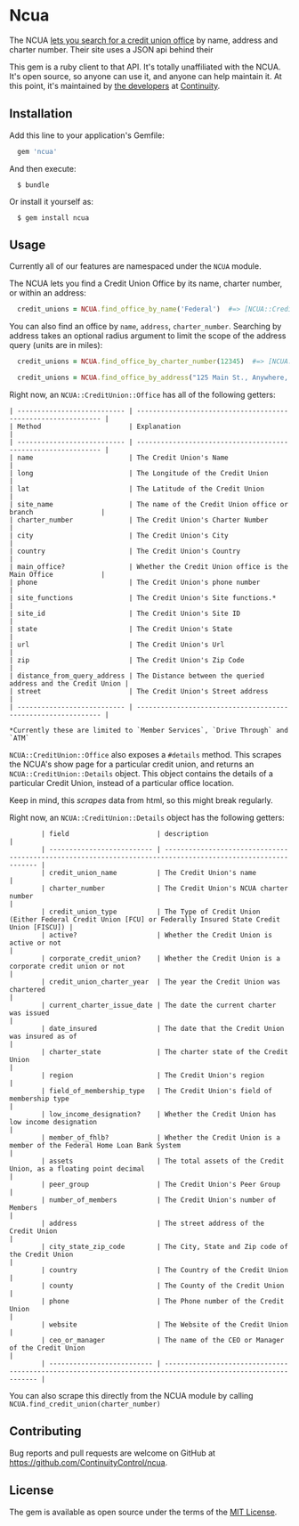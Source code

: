 # Ncua

The NCUA [lets you search for a credit union office](http://www.ncua.gov/NCUAMapping/Pages/NCUAGOVMapping.aspx) by name, address and charter number. Their site uses a JSON api behind their

This gem is a ruby client to that API. It's totally unaffiliated with the NCUA.
It's open source, so anyone can use it, and anyone can help maintain it. At
this point, it's maintained by [the
developers](http://engineering.continuity.net/) at
[Continuity](http://continuity.net).

## Installation

Add this line to your application's Gemfile:

```ruby
  gem 'ncua'
```

And then execute:
```
  $ bundle
```
Or install it yourself as:
```
  $ gem install ncua
```
## Usage

Currently all of our features are namespaced under the `NCUA` module.

The NCUA lets you find a Credit Union Office by its name, charter number, or within an address:

```ruby
  credit_unions = NCUA.find_office_by_name('Federal')  #=> [NCUA::CreditUnion::Office, ... ]
```

You can also find an office by `name`, `address`, `charter_number`. Searching by address takes an optional radius argument to limit the scope of the address query (units are in miles):
```ruby
  credit_unions = NCUA.find_office_by_charter_number(12345)  #=> [NCUA::CreditUnion::Office, ... ]

  credit_unions = NCUA.find_office_by_address("125 Main St., Anywhere, CT", radius: 50)  #=> [NCUA::CreditUnion::Office, ... ]
```

Right now, an `NCUA::CreditUnion::Office` has all of the following getters:

 ```
 | --------------------------- | ------------------------------------------------------------- |
 | Method                      | Explanation                                                   |
 | --------------------------- | ------------------------------------------------------------- |
 | name                        | The Credit Union's Name                                       |
 | long                        | The Longitude of the Credit Union                             |
 | lat                         | The Latitude of the Credit Union                              |
 | site_name                   | The name of the Credit Union office or branch                 |
 | charter_number              | The Credit Union's Charter Number                             |
 | city                        | The Credit Union's City                                       |
 | country                     | The Credit Union's Country                                    |
 | main_office?                | Whether the Credit Union office is the Main Office            |
 | phone                       | The Credit Union's phone number                               |
 | site_functions              | The Credit Union's Site functions.*                           |
 | site_id                     | The Credit Union's Site ID                                    |
 | state                       | The Credit Union's State                                      |
 | url                         | The Credit Union's Url                                        |
 | zip                         | The Credit Union's Zip Code                                   |
 | distance_from_query_address | The Distance between the queried address and the Credit Union |
 | street                      | The Credit Union's Street address                             |
 | --------------------------- | ------------------------------------------------------------- |

*Currently these are limited to `Member Services`, `Drive Through` and `ATM`
```

`NCUA::CreditUnion::Office` also exposes a `#details` method. This scrapes the NCUA's show page for a particular credit union, and returns an `NCUA::CreditUnion::Details` object. This object contains the details of a particular Credit Union, instead of a particular office location.

Keep in mind, this _scrapes_ data from html, so this might break regularly.

Right now, an `NCUA::CreditUnion::Details` object has the following getters:
```
        | field                      | description                                                                                                  |
        | -------------------------- | ------------------------------------------------------------------------------------------------------------ |
        | credit_union_name          | The Credit Union's name                                                                                      |
        | charter_number             | The Credit Union's NCUA charter number                                                                       |
        | credit_union_type          | The Type of Credit Union (Either Federal Credit Union [FCU] or Federally Insured State Credit Union [FISCU]) |
        | active?                    | Whether the Credit Union is active or not                                                                    |
        | corporate_credit_union?    | Whether the Credit Union is a corporate credit union or not                                                  |
        | credit_union_charter_year  | The year the Credit Union was chartered                                                                      |
        | current_charter_issue_date | The date the current charter was issued                                                                      |
        | date_insured               | The date that the Credit Union was insured as of                                                             |
        | charter_state              | The charter state of the Credit Union                                                                        |
        | region                     | The Credit Union's region                                                                                    |
        | field_of_membership_type   | The Credit Union's field of membership type                                                                  |
        | low_income_designation?    | Whether the Credit Union has low income designation                                                          |
        | member_of_fhlb?            | Whether the Credit Union is a member of the Federal Home Loan Bank System                                    |
        | assets                     | The total assets of the Credit Union, as a floating point decimal                                            |
        | peer_group                 | The Credit Union's Peer Group                                                                                |
        | number_of_members          | The Credit Union's number of Members                                                                         |
        | address                    | The street address of the Credit Union                                                                       |
        | city_state_zip_code        | The City, State and Zip code of the Credit Union                                                             |
        | country                    | The Country of the Credit Union                                                                              |
        | county                     | The County of the Credit Union                                                                               |
        | phone                      | The Phone number of the Credit Union                                                                         |
        | website                    | The Website of the Credit Union                                                                              |
        | ceo_or_manager             | The name of the CEO or Manager of the Credit Union                                                           |
        | -------------------------- | ------------------------------------------------------------------------------------------------------------ |
```

You can also scrape this directly from the NCUA module by calling `NCUA.find_credit_union(charter_number)`

## Contributing

Bug reports and pull requests are welcome on GitHub at https://github.com/ContinuityControl/ncua.

## License

The gem is available as open source under the terms of the [MIT License](http://opensource.org/licenses/MIT).
